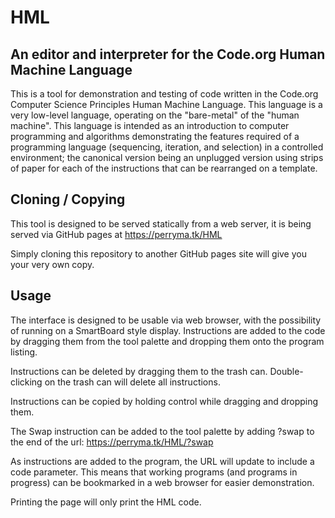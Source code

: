 # HML
## An editor and interpreter for the Code.org Human Machine Language 

This is a tool for demonstration and testing of code written in the Code.org
Computer Science Principles Human Machine Language. This language is a very
low-level language, operating on the "bare-metal" of the "human machine". This
language is intended as an introduction to computer programming and algorithms
demonstrating the features required of a programming language (sequencing,
iteration, and selection) in a controlled environment; the canonical version
being an unplugged version using strips of paper for each of the instructions
that can be rearranged on a template.

## Cloning / Copying

This tool is designed to be served statically from a web server, it is being
served via GitHub pages at https://perryma.tk/HML

Simply cloning this repository to another GitHub pages site will give you
your very own copy.

## Usage

The interface is designed to be usable via web browser, with the possibility
of running on a SmartBoard style display. Instructions are added to the code
by dragging them from the tool palette and dropping them onto the program 
listing.

Instructions can be deleted by dragging them to the trash can. Double-clicking
on the trash can will delete all instructions.

Instructions can be copied by holding control while dragging and dropping 
them.

The Swap instruction can be added to the tool palette by adding ?swap to the
end of the url: https://perryma.tk/HML/?swap

As instructions are added to the program, the URL will update to include a
code parameter. This means that working programs (and programs in progress)
can be bookmarked in a web browser for easier demonstration.

Printing the page will only print the HML code.
